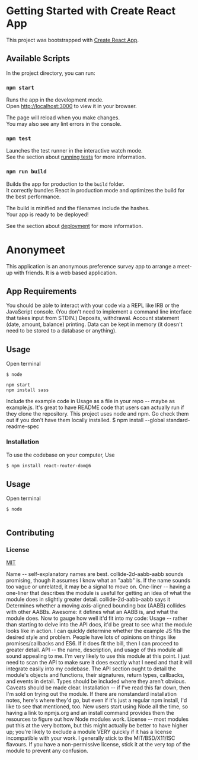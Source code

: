 # Getting Started with Create React App

This project was bootstrapped with [Create React App](https://github.com/facebook/create-react-app).

## Available Scripts

In the project directory, you can run:

### `npm start`

Runs the app in the development mode.\
Open [http://localhost:3000](http://localhost:3000) to view it in your browser.

The page will reload when you make changes.\
You may also see any lint errors in the console.

### `npm test`

Launches the test runner in the interactive watch mode.\
See the section about [running tests](https://facebook.github.io/create-react-app/docs/running-tests) for more information.

### `npm run build`

Builds the app for production to the `build` folder.\
It correctly bundles React in production mode and optimizes the build for the best performance.

The build is minified and the filenames include the hashes.\
Your app is ready to be deployed!

See the section about [deployment](https://facebook.github.io/create-react-app/docs/deployment) for more information.
# Anonymeet

This application is an anonymous preference survey app to arrange a meet-up with friends.  It is a web based application.

## App Requirements
You should be able to interact with your code via a REPL like IRB or the JavaScript console. (You don't need to
implement a command line interface that takes input from STDIN.)
Deposits, withdrawal.
Account statement (date, amount, balance) printing.
Data can be kept in memory (it doesn't need to be stored to a database or anything).

## Usage
Open terminal
```
$ node

npm start
npm install sass

```
Include the example code in Usage as a file in your repo -- maybe as example.js. It's great to have README code that users can actually run if they clone the repository.
This project uses node and npm. Go check them out if you don't have them locally installed.
$ npm install --global standard-readme-spec


### Installation
To use the codebase on your computer, Use
```bash
$ npm install react-router-dom@6

```


## Usage
Open terminal
```
$ node


```



## Contributing

### License
[MIT](https://choosealicense.com/licenses/mit/)


Name -- self-explanatory names are best. collide-2d-aabb-aabb sounds promising, though it assumes I know what an "aabb" is. If the name sounds too vague or unrelated, it may be a signal to move on.
One-liner -- having a one-liner that describes the module is useful for getting an idea of what the module does in slightly greater detail. collide-2d-aabb-aabb says it
Determines whether a moving axis-aligned bounding box (AABB) collides with other AABBs.
Awesome: it defines what an AABB is, and what the module does. Now to gauge how well it'd fit into my code:
Usage -- rather than starting to delve into the API docs, it'd be great to see what the module looks like in action. I can quickly determine whether the example JS fits the desired style and problem. People have lots of opinions on things like promises/callbacks and ES6. If it does fit the bill, then I can proceed to greater detail.
API -- the name, description, and usage of this module all sound appealing to me. I'm very likely to use this module at this point. I just need to scan the API to make sure it does exactly what I need and that it will integrate easily into my codebase. The API section ought to detail the module's objects and functions, their signatures, return types, callbacks, and events in detail. Types should be included where they aren't obvious. Caveats should be made clear.
Installation -- if I've read this far down, then I'm sold on trying out the module. If there are nonstandard installation notes, here's where they'd go, but even if it's just a regular npm install, I'd like to see that mentioned, too. New users start using Node all the time, so having a link to npmjs.org and an install command provides them the resources to figure out how Node modules work.
License -- most modules put this at the very bottom, but this might actually be better to have higher up; you're likely to exclude a module VERY quickly if it has a license incompatible with your work. I generally stick to the MIT/BSD/X11/ISC flavours. If you have a non-permissive license, stick it at the very top of the module to prevent any confusion.
